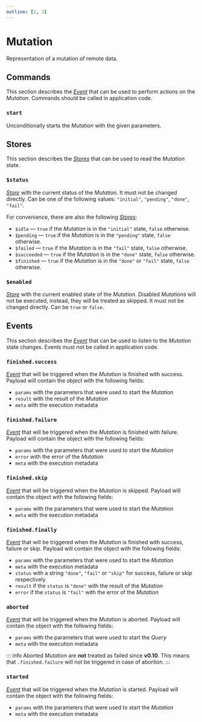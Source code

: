 ```yaml
---
outline: [2, 3]
---
```


# Mutation <Badge type="tip" text="since v0.2.0" />

Representation of a mutation of remote data.

## Commands

This section describes the [_Event_](https://effector.dev/docs/api/effector/event) that can be used to perform actions on the _Mutation_. Commands should be called in application code.

### `start`

Unconditionally starts the _Mutation_ with the given parameters.

## Stores

This section describes the [_Stores_](https://effector.dev/docs/api/effector/store) that can be used to read the _Mutation_ state.

### `$status`

[_Store_](https://effector.dev/docs/api/effector/store) with the current status of the _Mutation_. It must not be changed directly. Can be one of the following values: `"initial"`, `"pending"`, `"done"`, `"fail"`.

For convenience, there are also the following [_Stores_](https://effector.dev/docs/api/effector/store):

- `$idle` <Badge type="tip" text="since v0.8.0" /> — `true` if the _Mutation_ is in the `"initial"` state, `false` otherwise.
- `$pending` — `true` if the _Mutation_ is in the `"pending"` state, `false` otherwise.
- `$failed` — `true` if the _Mutation_ is in the `"fail"` state, `false` otherwise.
- `$succeeded` — `true` if the _Mutation_ is in the `"done"` state, `false` otherwise.
- `$finished` <Badge type="tip" text="since v0.9.0" /> — `true` if the _Mutation_ is in the `"done"` or `"fail"` state, `false` otherwise.

### `$enabled`

[_Store_](https://effector.dev/docs/api/effector/store) with the current enabled state of the _Mutation_. Disabled _Mutations_ will not be executed, instead, they will be treated as skipped. It must not be changed directly. Can be `true` or `false`.

## Events

This section describes the [_Event_](https://effector.dev/docs/api/effector/event) that can be used to listen to the _Mutation_ state changes. Events must not be called in application code.

### `finished.success`

[_Event_](https://effector.dev/docs/api/effector/event) that will be triggered when the _Mutation_ is finished with success. Payload will contain the object with the following fields:

- `params` with the parameters that were used to start the _Mutation_
- `result` with the result of the _Mutation_
- `meta` with the execution metadata

### `finished.failure`

[_Event_](https://effector.dev/docs/api/effector/event) that will be triggered when the _Mutation_ is finished with failure. Payload will contain the object with the following fields:

- `params` with the parameters that were used to start the _Mutation_
- `error` with the error of the _Mutation_
- `meta` with the execution metadata

### `finished.skip`

[_Event_](https://effector.dev/docs/api/effector/event) that will be triggered when the _Mutation_ is skipped. Payload will contain the object with the following fields:

- `params` with the parameters that were used to start the _Mutation_
- `meta` with the execution metadata

### `finished.finally`

[_Event_](https://effector.dev/docs/api/effector/event) that will be triggered when the _Mutation_ is finished with success, failure or skip. Payload will contain the object with the following fields:

- `params` with the parameters that were used to start the _Mutation_
- `meta` with the execution metadata
- `status` <Badge type="tip" text="since v0.9.0" /> with a string `"done"`, `"fail"` or `"skip"` for success, failure or skip respectively
- `result` <Badge type="tip" text="since v0.9.0" /> if the `status` is `"done"` with the result of the _Mutation_
- `error` <Badge type="tip" text="since v0.9.0" /> if the `status` is `"fail"` with the error of the _Mutation_

### `aborted` <Badge type="tip" text="since v0.10.0" />

[_Event_](https://effector.dev/docs/api/effector/event) that will be triggered when the _Mutation_ is aborted. Payload will contain the object with the following fields:

- `params` with the parameters that were used to start the _Query_
- `meta` with the execution metadata

::: info
Aborted _Mutation_ are **not** treated as failed since **v0.10**. This means that `.finished.failure` will not be triggered in case of abortion.
:::

### `started` <Badge type="tip" text="since v0.9.0" />

[_Event_](https://effector.dev/docs/api/effector/event) that will be triggered when the _Mutation_ is started. Payload will contain the object with the following fields:

- `params` with the parameters that were used to start the _Mutation_
- `meta` with the execution metadata

